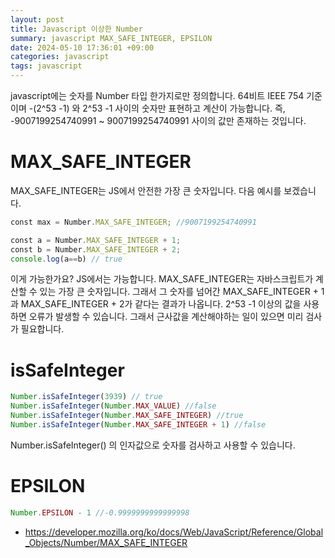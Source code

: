 ```yaml
---
layout: post
title: Javascript 이상한 Number
summary: javascript MAX_SAFE_INTEGER, EPSILON
date: 2024-05-10 17:36:01 +09:00
categories: javascript
tags: javascript
---
```


javascript에는 숫자를 Number 타입 한가지로만 정의합니다. 64비트 IEEE 754 기준이며 -(2^53 -1) 와 2^53 -1 사이의 숫자만 표현하고 계산이 가능합니다. 즉, -9007199254740991 ~ 9007199254740991 사이의 값만 존재하는 것입니다.

# MAX_SAFE_INTEGER
MAX_SAFE_INTEGER는 JS에서 안전한 가장 큰 숫자입니다. 다음 예시를 보겠습니다.
```javascript
const max = Number.MAX_SAFE_INTEGER; //9007199254740991

const a = Number.MAX_SAFE_INTEGER + 1;
const b = Number.MAX_SAFE_INTEGER + 2;
console.log(a==b) // true
```
이게 가능한가요? JS에서는 가능합니다. MAX_SAFE_INTEGER는 자바스크립트가 계산할 수 있는 가장 큰 숫자입니다. 그래서 그 숫자를 넘어간 MAX_SAFE_INTEGER + 1 과 MAX_SAFE_INTEGER + 2가 같다는 결과가 나옵니다. 2^53 -1 이상의 값을 사용하면 오류가 발생할 수 있습니다. 그래서 근사값을 계산해야하는 일이 있으면 미리 검사가 필요합니다. 

# isSafeInteger
```javascript
Number.isSafeInteger(3939) // true
Number.isSafeInteger(Number.MAX_VALUE) //false
Number.isSafeInteger(Number.MAX_SAFE_INTEGER) //true
Number.isSafeInteger(Number.MAX_SAFE_INTEGER + 1) //false
```
Number.isSafeInteger() 의 인자값으로 숫자를 검사하고 사용할 수 있습니다.

# EPSILON
```javascript
Number.EPSILON - 1 //-0.9999999999999998
```

- <https://developer.mozilla.org/ko/docs/Web/JavaScript/Reference/Global_Objects/Number/MAX_SAFE_INTEGER>